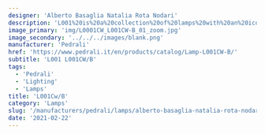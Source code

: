 ```yaml
---
designer: 'Alberto Basaglia Natalia Rota Nodari'
description: 'L001%20is%20a%20collection%20of%20lamps%20with%20an%20iconic%20design%20consisting%20of%20elements%20capable%20of%20creating%20different%20combinations.%20Suspension%20lamp%20with%20injection%20moulded%20polycarbonate%20diffuser%20%D8%20520mm.%20The%20lenght%20of%20the%20cable%20can%20be%203000%2C%206000%2C%208000%20mm%20with%202%2C%204%2C%205%20cable%20clamps.'
image_primary: 'img/L0001CW_L001CW-B_01_zoom.jpg'
image_secondary: '../../../images/blank.png'
manufacturer: 'Pedrali'
href: 'https://www.pedrali.it/en/products/catalog/Lamp-L001CW-B/'
subtitle: 'L001 L001CW/B'
tags:
  - 'Pedrali'
  - 'Lighting'
  - 'Lamps'
title: 'L001Cw/B'
category: 'Lamps'
slug: '/manufacturers/pedrali/lamps/alberto-basaglia-natalia-rota-nodari-l-001-cw-b'
date: '2021-02-22'
---
```

